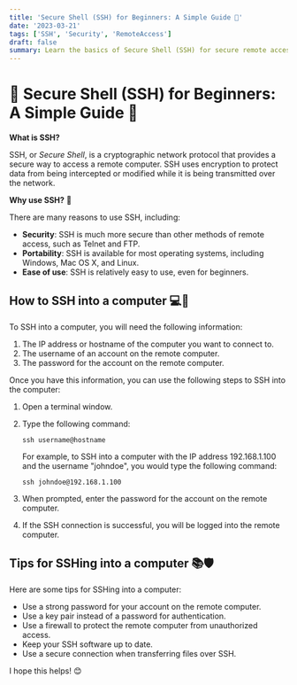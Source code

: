 ```yaml
---
title: 'Secure Shell (SSH) for Beginners: A Simple Guide 🚀'
date: '2023-03-21'
tags: ['SSH', 'Security', 'RemoteAccess']
draft: false
summary: Learn the basics of Secure Shell (SSH) for secure remote access to computers, including its benefits, how to use it, and tips for maximizing its security.
---
```


# 🔐 Secure Shell (SSH) for Beginners: A Simple Guide 🚀

**What is SSH?**

SSH, or _Secure Shell_, is a cryptographic network protocol that provides a secure way to access a remote computer. SSH uses encryption to protect data from being intercepted or modified while it is being transmitted over the network.

**Why use SSH?** 🤔

There are many reasons to use SSH, including:

- **Security**: SSH is much more secure than other methods of remote access, such as Telnet and FTP.
- **Portability**: SSH is available for most operating systems, including Windows, Mac OS X, and Linux.
- **Ease of use**: SSH is relatively easy to use, even for beginners.

## How to SSH into a computer 💻🔑

To SSH into a computer, you will need the following information:

1. The IP address or hostname of the computer you want to connect to.
2. The username of an account on the remote computer.
3. The password for the account on the remote computer.

Once you have this information, you can use the following steps to SSH into the computer:

1. Open a terminal window.
2. Type the following command:

   ```
   ssh username@hostname
   ```

   For example, to SSH into a computer with the IP address 192.168.1.100 and the username "johndoe", you would type the following command:

   ```
   ssh johndoe@192.168.1.100
   ```

3. When prompted, enter the password for the account on the remote computer.

4. If the SSH connection is successful, you will be logged into the remote computer.

## Tips for SSHing into a computer 📚🛡️

Here are some tips for SSHing into a computer:

- Use a strong password for your account on the remote computer.
- Use a key pair instead of a password for authentication.
- Use a firewall to protect the remote computer from unauthorized access.
- Keep your SSH software up to date.
- Use a secure connection when transferring files over SSH.

I hope this helps! 😊
